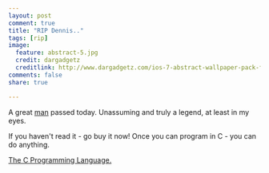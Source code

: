 ```yaml
---
layout: post
comment: true
title: "RIP Dennis.."
tags: [rip]
image:
  feature: abstract-5.jpg
  credit: dargadgetz
  creditlink: http://www.dargadgetz.com/ios-7-abstract-wallpaper-pack-for-iphone-5-and-ipod-touch-retina/
comments: false
share: true

---
```

A great <a title="Dennis" href="http://en.wikipedia.org/wiki/Dennis_Ritchie" target="_blank">man</a> passed today. Unassuming and truly a legend, at least in my eyes.

If you haven't read it - go buy it now! Once you can program in C - you can do anything.

<a title="Ansi C" href="http://www.amazon.com/Programming-Language-2nd-Brian-Kernighan/dp/0131103628">The C Programming Language.</a>

&nbsp;
